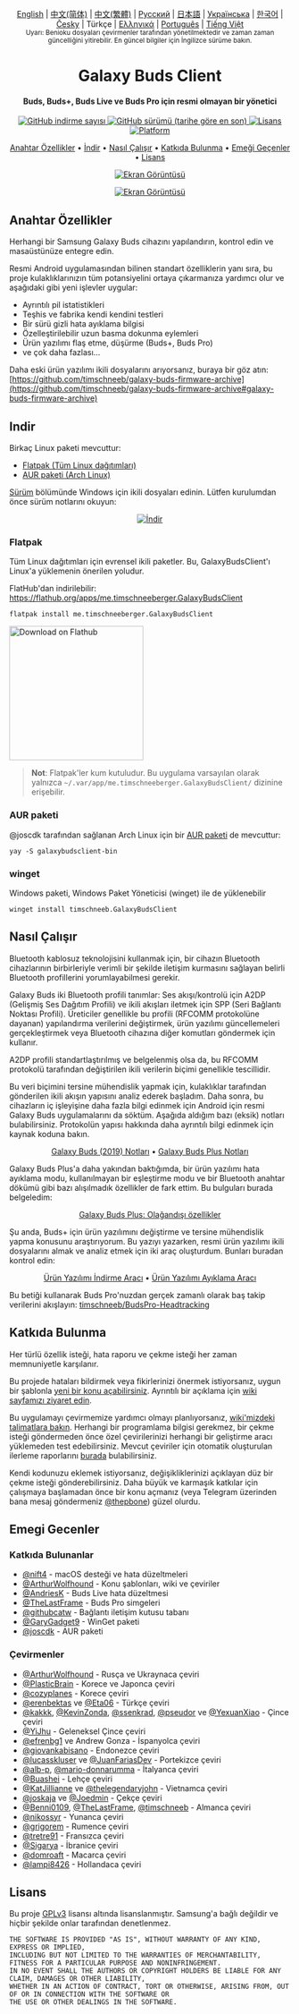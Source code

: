 <p align="center">
   <a href="/docs/README.md">English</a> | <a href="/docs/README_chs.md">中文(简体)</a> | <a href="/docs/README_cht.md">中文(繁體)</a> | <a href="/docs/README_rus.md">Русский</a> | <a href="/docs/README_jpn.md">日本語</a> | <a href="/docs/README_ukr.md">Українська</a> | <a href="/docs/README_kor.md">한국어</a> | <a href="/docs/README_cze.md">Česky</a> | Türkçe | <a href="/docs/README_gr.md">Ελληνικά</a> | <a href="/docs/README_pt.md">Português</a> | <a href="/docs/README_vnm.md">Tiếng Việt</a> <br>
    <sub>Uyarı: Benioku dosyaları çevirmenler tarafından yönetilmektedir ve zaman zaman güncelliğini yitirebilir. En güncel bilgiler için İngilizce sürüme bakın.</sub>
</p>
<h1 align="center">
  Galaxy Buds Client
  <br>
</h1>
<h4 align="center">Buds, Buds+, Buds Live ve Buds Pro için resmi olmayan bir yönetici</h4>
<p align="center">
  <a href="https://github.com/timschneeb/GalaxyBudsClient/releases">
    <img alt="GitHub indirme sayısı" src="https://img.shields.io/github/downloads/thepbone/galaxybudsclient/total">
  </a>
  <a href="https://github.com/timschneeb/GalaxyBudsClient/releases">
   <img alt="GitHub sürümü (tarihe göre en son)" src="https://img.shields.io/github/v/release/thepbone/galaxybudsclient">
  </a>
  <a href="https://github.com/timschneeb/GalaxyBudsClient/blob/master/LICENSE">
      <img alt="Lisans" src="https://img.shields.io/github/license/thepbone/galaxybudsclient">
  </a>
  <a href="https://github.com/timschneeb/GalaxyBudsClient/releases">
    <img alt="Platform" src="https://img.shields.io/badge/platform-Windows/Linux-yellowgreen">
  </a>
</p>
<p align="center">
  <a href="#anahtar-özellikler">Anahtar Özellikler</a> •
  <a href="#indir">İndir</a> •
  <a href="#nasıl-çalışır">Nasıl Çalışır</a> •
  <a href="#katkıda-bulunma">Katkıda Bulunma</a> •
  <a href="#emegi-gecenler">Emeği Geçenler</a> •
  <a href="#lisans">Lisans</a>
</p>

<p align="center">
    <a href="https://ko-fi.com/H2H83E5J3"><img alt="Ekran Görüntüsü" src="https://ko-fi.com/img/githubbutton_sm.svg"></a>
</p>

<p align="center">
    <a href="#"><img alt="Ekran Görüntüsü" src="https://github.com/timschneeb/GalaxyBudsClient/blob/master/screenshots/app_dark.png"></a>
</p>

## Anahtar Özellikler

Herhangi bir Samsung Galaxy Buds cihazını yapılandırın, kontrol edin ve masaüstünüze entegre edin.

Resmi Android uygulamasından bilinen standart özelliklerin yanı sıra, bu proje kulaklıklarınızın tüm potansiyelini ortaya çıkarmanıza yardımcı olur ve aşağıdaki gibi yeni işlevler uygular:

- Ayrıntılı pil istatistikleri
- Teşhis ve fabrika kendi kendini testleri
- Bir sürü gizli hata ayıklama bilgisi
- Özelleştirilebilir uzun basma dokunma eylemleri
- Ürün yazılımı flaş etme, düşürme (Buds+, Buds Pro)
- ve çok daha fazlası...

Daha eski ürün yazılımı ikili dosyalarını arıyorsanız, buraya bir göz atın: [https://github.com/timschneeb/galaxy-buds-firmware-archive](https://github.com/timschneeb/galaxy-buds-firmware-archive#galaxy-buds-firmware-archive)

## Indir

Birkaç Linux paketi mevcuttur:

- [Flatpak (Tüm Linux dağıtımları)](#flatpak)
- [AUR paketi (Arch Linux)](#aur-paketi)

[Sürüm](https://github.com/timschneeb/GalaxyBudsClient/releases) bölümünde Windows için ikili dosyaları edinin. Lütfen kurulumdan önce sürüm notlarını okuyun:

<p align="center">
    <a href="https://github.com/timschneeb/GalaxyBudsClient/releases"><img alt="İndir" src="https://github.com/timschneeb/GalaxyBudsClient/blob/master/screenshots/download.png"></a>
</p>

### Flatpak

Tüm Linux dağıtımları için evrensel ikili paketler. Bu, GalaxyBudsClient'ı Linux'a yüklemenin önerilen yoludur.

FlatHub'dan indirilebilir: https://flathub.org/apps/me.timschneeberger.GalaxyBudsClient

```
flatpak install me.timschneeberger.GalaxyBudsClient
```

<a href='https://flathub.org/apps/me.timschneeberger.GalaxyBudsClient'><img width='240' alt='Download on Flathub' src='https://dl.flathub.org/assets/badges/flathub-badge-en.png'/></a>

> **Not**: Flatpak'ler kum kutuludur. Bu uygulama varsayılan olarak yalnızca `~/.var/app/me.timschneeberger.GalaxyBudsClient/` dizinine erişebilir.

### AUR paketi

@joscdk tarafından sağlanan Arch Linux için bir [AUR paketi](https://aur.archlinux.org/packages/galaxybudsclient-bin/) de mevcuttur:

```
yay -S galaxybudsclient-bin
```

### winget

Windows paketi, Windows Paket Yöneticisi (winget) ile de yüklenebilir

```
winget install timschneeb.GalaxyBudsClient
```

## Nasıl Çalışır

Bluetooth kablosuz teknolojisini kullanmak için, bir cihazın Bluetooth cihazlarının birbirleriyle verimli bir şekilde iletişim kurmasını sağlayan belirli Bluetooth profillerini yorumlayabilmesi gerekir.

Galaxy Buds iki Bluetooth profili tanımlar: Ses akışı/kontrolü için A2DP (Gelişmiş Ses Dağıtım Profili) ve ikili akışları iletmek için SPP (Seri Bağlantı Noktası Profili). Üreticiler genellikle bu profili (RFCOMM protokolüne dayanan) yapılandırma verilerini değiştirmek, ürün yazılımı güncellemeleri gerçekleştirmek veya Bluetooth cihazına diğer komutları göndermek için kullanır.

A2DP profili standartlaştırılmış ve belgelenmiş olsa da, bu RFCOMM protokolü tarafından değiştirilen ikili verilerin biçimi genellikle tescillidir.

Bu veri biçimini tersine mühendislik yapmak için, kulaklıklar tarafından gönderilen ikili akışın yapısını analiz ederek başladım. Daha sonra, bu cihazların iç işleyişine daha fazla bilgi edinmek için Android için resmi Galaxy Buds uygulamalarını da söktüm. Aşağıda aldığım bazı (eksik) notları bulabilirsiniz. Protokolün yapısı hakkında daha ayrıntılı bilgi edinmek için kaynak koduna bakın.

<p align="center">
  <a href="https://github.com/timschneeb/GalaxyBudsClient/blob/master/GalaxyBudsRFCommProtocol.md">Galaxy Buds (2019) Notları</a> •
  <a href="https://github.com/timschneeb/GalaxyBudsClient/blob/master/Galaxy%20Buds%20Plus%20RFComm%20Protocol%20Notes.md">Galaxy Buds Plus Notları</a>
</p>

Galaxy Buds Plus'a daha yakından baktığımda, bir ürün yazılımı hata ayıklama modu, kullanılmayan bir eşleştirme modu ve bir Bluetooth anahtar dökümü gibi bazı alışılmadık özellikler de fark ettim. Bu bulguları burada belgeledim:

<p align="center">
  <a href="https://github.com/timschneeb/GalaxyBudsClient/blob/master/GalaxyBudsPlus_HiddenDebugFeatures.md">Galaxy Buds Plus: Olağandışı özellikler</a>
</p>

Şu anda, Buds+ için ürün yazılımını değiştirme ve tersine mühendislik yapma konusunu araştırıyorum. Bu yazıyı yazarken, resmi ürün yazılımı ikili dosyalarını almak ve analiz etmek için iki araç oluşturdum. Bunları buradan kontrol edin:

<p align="center">
  <a href="https://github.com/timschneeb/GalaxyBudsFirmwareDownloader">Ürün Yazılımı İndirme Aracı</a> •
  <a href="https://github.com/timschneeb/GalaxyBudsFirmwareExtractor">Ürün Yazılımı Ayıklama Aracı</a>
</p>

Bu betiği kullanarak Buds Pro'nuzdan gerçek zamanlı olarak baş takip verilerini akışlayın: [timschneeb/BudsPro-Headtracking](https://github.com/timschneeb/BudsPro-Headtracking)

## Katkıda Bulunma

Her türlü özellik isteği, hata raporu ve çekme isteği her zaman memnuniyetle karşılanır.

Bu projede hataları bildirmek veya fikirlerinizi önermek istiyorsanız, uygun bir şablonla [yeni bir konu açabilirsiniz](https://github.com/timschneeb/GalaxyBudsClient/issues/new/choose). Ayrıntılı bir açıklama için [wiki sayfamızı ziyaret edin](https://github.com/timschneeb/GalaxyBudsClient/wiki/2.-How-to-submit-issues).

Bu uygulamayı çevirmemize yardımcı olmayı planlıyorsanız, [wiki'mizdeki talimatlara bakın](https://github.com/timschneeb/GalaxyBudsClient/wiki/3.-How-to-help-with-translations). Herhangi bir programlama bilgisi gerekmez, bir çekme isteği göndermeden önce özel çevirilerinizi herhangi bir geliştirme aracı yüklemeden test edebilirsiniz.
Mevcut çeviriler için otomatik oluşturulan ilerleme raporlarını [burada](https://github.com/timschneeb/GalaxyBudsClient/blob/master/meta/translations.md) bulabilirsiniz.

Kendi kodunuzu eklemek istiyorsanız, değişikliklerinizi açıklayan düz bir çekme isteği gönderebilirsiniz. Daha büyük ve karmaşık katkılar için çalışmaya başlamadan önce bir konu açmanız (veya Telegram üzerinden bana mesaj göndermeniz [@thepbone](https://t.me/thepbone)) güzel olurdu.

## Emegi Gecenler

### Katkıda Bulunanlar

- [@nift4](https://github.com/nift4) - macOS desteği ve hata düzeltmeleri
- [@ArthurWolfhound](https://github.com/ArthurWolfhound) - Konu şablonları, wiki ve çeviriler
- [@AndriesK](https://github.com/AndriesK) - Buds Live hata düzeltmesi
- [@TheLastFrame](https://github.com/TheLastFrame) - Buds Pro simgeleri
- [@githubcatw](https://github.com/githubcatw) - Bağlantı iletişim kutusu tabanı
- [@GaryGadget9](https://github.com/GaryGadget9) - WinGet paketi
- [@joscdk](https://github.com/joscdk) - AUR paketi

### Çevirmenler

- [@ArthurWolfhound](https://github.com/ArthurWolfhound) - Rusça ve Ukraynaca çeviri
- [@PlasticBrain](https://github.com/fhalfkg) - Korece ve Japonca çeviri
- [@cozyplanes](https://github.com/cozyplanes) - Korece çeviri
- [@erenbektas](https://github.com/erenbektas) ve [@Eta06](https://github.com/Eta06) - Türkçe çeviri
- [@kakkk](https://github.com/kakkk), [@KevinZonda](https://github.com/KevinZonda), [@ssenkrad](https://github.com/ssenkrad), [@pseudor](https://github.com/pseudor) ve [@YexuanXiao](https://github.com/YexuanXiao) - Çince çeviri
- [@YiJhu](https://github.com/YiJhu) - Geleneksel Çince çeviri
- [@efrenbg1](https://github.com/efrenbg1) ve Andrew Gonza - İspanyolca çeviri
- [@giovankabisano](https://github.com/giovankabisano) - Endonezce çeviri
- [@lucasskluser](https://github.com/lucasskluser) ve [@JuanFariasDev](https://github.com/juanfariasdev) - Portekizce çeviri
- [@alb-p](https://github.com/alb-p), [@mario-donnarumma](https://github.com/mario-donnarumma) - İtalyanca çeviri
- [@Buashei](https://github.com/Buashei) - Lehçe çeviri
- [@KatJillianne](https://github.com/KatJillianne) ve [@thelegendaryjohn](https://github.com/thelegendaryjohn) - Vietnamca çeviri
- [@joskaja](https://github.com/joskaja) ve [@Joedmin](https://github.com/Joedmin) - Çekçe çeviri
- [@Benni0109](https://github.com/Benni0109), [@TheLastFrame](https://github.com/TheLastFrame), [@timschneeb](https://github.com/timschneeb) - Almanca çeviri
- [@nikossyr](https://github.com/nikossyr) - Yunanca çeviri
- [@grigorem](https://github.com/grigorem) - Rumence çeviri
- [@tretre91](https://github.com/tretre91) - Fransızca çeviri
- [@Sigarya](https://github.com/Sigarya) - İbranice çeviri
- [@domroaft](https://github.com/domroaft) - Macarca çeviri
- [@lampi8426](https://github.com/lampi8426) - Hollandaca çeviri

## Lisans

Bu proje [GPLv3](https://github.com/timschneeb/GalaxyBudsClient/blob/master/LICENSE) lisansı altında lisanslanmıştır. Samsung'a bağlı değildir ve hiçbir şekilde onlar tarafından denetlenmez.

```
THE SOFTWARE IS PROVIDED "AS IS", WITHOUT WARRANTY OF ANY KIND, EXPRESS OR IMPLIED,
INCLUDING BUT NOT LIMITED TO THE WARRANTIES OF MERCHANTABILITY, FITNESS FOR A PARTICULAR PURPOSE AND NONINFRINGEMENT.
IN NO EVENT SHALL THE AUTHORS OR COPYRIGHT HOLDERS BE LIABLE FOR ANY CLAIM, DAMAGES OR OTHER LIABILITY,
WHETHER IN AN ACTION OF CONTRACT, TORT OR OTHERWISE, ARISING FROM, OUT OF OR IN CONNECTION WITH THE SOFTWARE OR
THE USE OR OTHER DEALINGS IN THE SOFTWARE.
```
